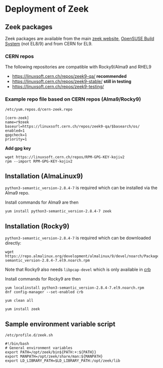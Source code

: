 # Deployment of Zeek

## Zeek packages
Zeek packages are available from the main [zeek website](https://zeek.org/get-zeek/), [OpenSUSE Build System](https://build.opensuse.org/project/show/security:zeek) (not EL8/9) and from CERN for EL9.

### CERN repos

The following repositories are compatible with Rocky9/Alma9 and RHEL9

- https://linuxsoft.cern.ch/repos/zeek9-qa/ **recommended**
- https://linuxsoft.cern.ch/repos/zeek9-stable/ **still in testing**
- https://linuxsoft.cern.ch/repos/zeek9-testing/

### Example repo file based on CERN repos (Alma9/Rocky9)

`/etc/yum.repos.d/cern-zeek.repo`

```
[cern-zeek]
name=r9zeek
baseurl=https://linuxsoft.cern.ch/repos/zeek9-qa/$basearch/os/
enabled=1
gpgcheck=1
priority=1
```

**Add gpg key**

```
wget https://linuxsoft.cern.ch/repos/RPM-GPG-KEY-kojiv2
rpm --import RPM-GPG-KEY-kojiv2
```

## Installation (AlmaLinux9)

`python3-semantic_version-2.8.4-7` is required which can be installed via the Alma9 repo.

Install commands for Alma9 are then

```
yum install python3-semantic_version-2.8.4-7 zeek
```

## Installation (Rocky9)

`python3-semantic_version-2.8.4-7` is required which can be downloaded directly:

```
wget  https://repo.almalinux.org/development/almalinux/9/devel/noarch/Packages/python3-semantic_version-2.8.4-7.el9.noarch.rpm
```

Note that Rocky9 also needs `libpcap-devel` which is only available in [crb](https://wiki.rockylinux.org/rocky/repo/#notes-on-crb)

Install commands for Rocky9 are then

```
yum localinstall python3-semantic_version-2.8.4-7.el9.noarch.rpm
dnf config-manager --set-enabled crb

yum clean all

yum install zeek
```

## Sample environment variable script

`/etc/profile.d/zeek.sh`

```
#!/bin/bash
# General environment variables
export PATH=/opt/zeek/bin${PATH:+:${PATH}}
export MANPATH=/opt/zeek/share/man:${MANPATH}
export LD_LIBRARY_PATH=$LD_LIBRARY_PATH:/opt/zeek/lib
```
